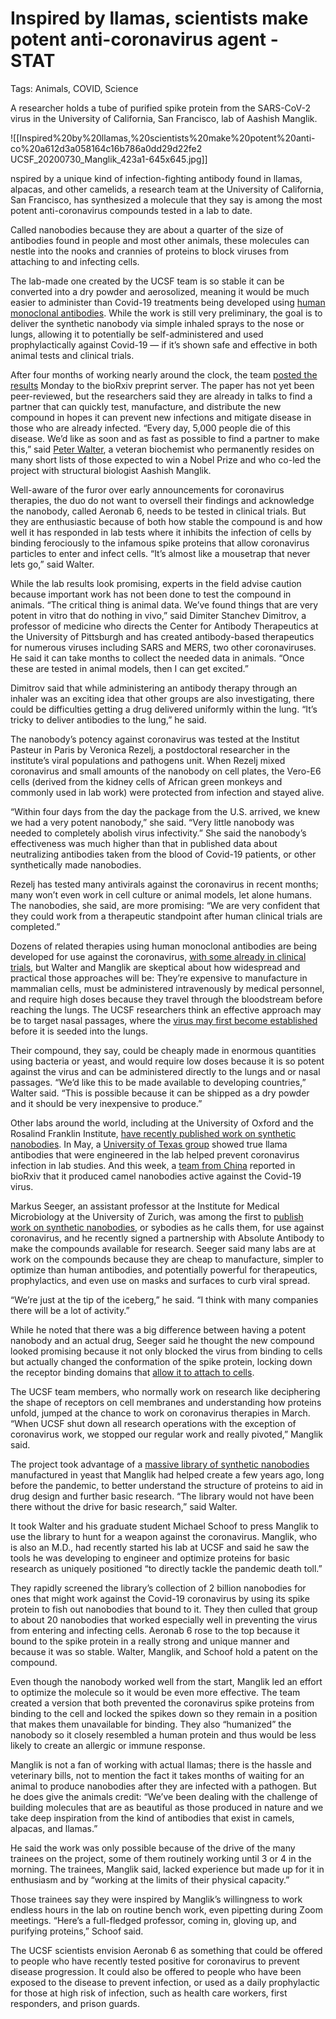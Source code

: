 # Inspired by llamas, scientists make potent anti-coronavirus agent - STAT

Tags: Animals, COVID, Science

A researcher holds a tube of purified spike protein from the SARS-CoV-2 virus in the University of California, San Francisco, lab of Aashish Manglik.

![[Inspired%20by%20llamas,%20scientists%20make%20potent%20anti-co%20a612d3a058164c16b786a0dd29d22fe2 UCSF_20200730_Manglik_423a1-645x645.jpg]]

nspired by a unique kind of infection-fighting antibody found in llamas, alpacas, and other camelids, a research team at the University of California, San Francisco, has synthesized a molecule that they say is among the most potent anti-coronavirus compounds tested in a lab to date.

Called nanobodies because they are about a quarter of the size of antibodies found in people and most other animals, these molecules can nestle into the nooks and crannies of proteins to block viruses from attaching to and infecting cells.

The lab-made one created by the UCSF team is so stable it can be converted into a dry powder and aerosolized, meaning it would be much easier to administer than Covid-19 treatments being developed using [human monoclonal antibodies](https://www.statnews.com/2020/08/11/antibody-drugs-could-be-one-of-the-best-weapons-against-covid-19-but-will-they-matter/). While the work is still very preliminary, the goal is to deliver the synthetic nanobody via simple inhaled sprays to the nose or lungs, allowing it to potentially be self-administered and used prophylactically against Covid-19 — if it’s shown safe and effective in both animal tests and clinical trials.

After four months of working nearly around the clock, the team [posted the results](https://www.biorxiv.org/content/10.1101/2020.08.08.238469v1) Monday to the bioRxiv preprint server. The paper has not yet been peer-reviewed, but the researchers said they are already in talks to find a partner that can quickly test, manufacture, and distribute the new compound in hopes it can prevent new infections and mitigate disease in those who are already infected. “Every day, 5,000 people die of this disease. We’d like as soon and as fast as possible to find a partner to make this,” said [Peter Walter](https://www.statnews.com/2016/09/28/memory-isrib-peter-walter/), a veteran biochemist who permanently resides on many short lists of those expected to win a Nobel Prize and who co-led the project with structural biologist Aashish Manglik.

Well-aware of the furor over early announcements for coronavirus therapies, the duo do not want to oversell their findings and acknowledge the nanobody, called Aeronab 6, needs to be tested in clinical trials. But they are enthusiastic because of both how stable the compound is and how well it has responded in lab tests where it inhibits the infection of cells by binding ferociously to the infamous spike proteins that allow coronavirus particles to enter and infect cells. “It’s almost like a mousetrap that never lets go,” said Walter.

While the lab results look promising, experts in the field advise caution because important work has not been done to test the compound in animals. “The critical thing is animal data. We’ve found things that are very potent in vitro that do nothing in vivo,” said Dimiter Stanchev Dimitrov, a professor of medicine who directs the Center for Antibody Therapeutics at the University of Pittsburgh and has created antibody-based therapeutics for numerous viruses including SARS and MERS, two other coronaviruses. He said it can take months to collect the needed data in animals. “Once these are tested in animal models, then I can get excited.”

Dimitrov said that while administering an antibody therapy through an inhaler was an exciting idea that other groups are also investigating, there could be difficulties getting a drug delivered uniformly within the lung. “It’s tricky to deliver antibodies to the lung,” he said.

The nanobody’s potency against coronavirus was tested at the Institut Pasteur in Paris by Veronica Rezelj, a postdoctoral researcher in the institute’s viral populations and pathogens unit. When Rezelj mixed coronavirus and small amounts of the nanobody on cell plates, the Vero-E6 cells (derived from the kidney cells of African green monkeys and commonly used in lab work) were protected from infection and stayed alive.

“Within four days from the day the package from the U.S. arrived, we knew we had a very potent nanobody,” she said. “Very little nanobody was needed to completely abolish virus infectivity.” She said the nanobody’s effectiveness was much higher than that in published data about neutralizing antibodies taken from the blood of Covid-19 patients, or other synthetically made nanobodies.

Rezelj has tested many antivirals against the coronavirus in recent months; many won’t even work in cell culture or animal models, let alone humans. The nanobodies, she said, are more promising: “We are very confident that they could work from a therapeutic standpoint after human clinical trials are completed.”

Dozens of related therapies using human monoclonal antibodies are being developed for use against the coronavirus, [with some already in clinical trials,](https://www.statnews.com/2020/06/01/eli-lilly-begins-first-human-tests-of-an-antibody-drug-against-covid-19/) but Walter and Manglik are skeptical about how widespread and practical those approaches will be: They’re expensive to manufacture in mammalian cells, must be administered intravenously by medical personnel, and require high doses because they travel through the bloodstream before reaching the lungs. The UCSF researchers think an effective approach may be to target nasal passages, where the [virus may first become established](https://www.cell.com/cell/fulltext/S0092-8674(20)30675-9) before it is seeded into the lungs.

Their compound, they say, could be cheaply made in enormous quantities using bacteria or yeast, and would require low doses because it is so potent against the virus and can be administered directly to the lungs and or nasal passages. “We’d like this to be made available to developing countries,” Walter said. “This is possible because it can be shipped as a dry powder and it should be very inexpensive to produce.”

Other labs around the world, including at the University of Oxford and the Rosalind Franklin Institute, [have recently published work on synthetic nanobodies](https://www.nature.com/articles/s41594-020-0469-6). In May, a [University of Texas group](https://www.cell.com/cell/fulltext/S0092-8674(20)30494-3) showed true llama antibodies that were engineered in the lab helped prevent coronavirus infection in lab studies. And this week, a [team from China](https://www.biorxiv.org/content/10.1101/2020.08.09.242867v1) reported in bioRxiv that it produced camel nanobodies active against the Covid-19 virus.

Markus Seeger, an assistant professor at the Institute for Medical Microbiology at the University of Zurich, was among the first to [publish work on synthetic nanobodies](https://www.biorxiv.org/content/10.1101/2020.04.16.045419v1), or sybodies as he calls them, for use against coronavirus, and he recently signed a partnership with Absolute Antibody to make the compounds available for research. Seeger said many labs are at work on the compounds because they are cheap to manufacture, simpler to optimize than human antibodies, and potentially powerful for therapeutics, prophylactics, and even use on masks and surfaces to curb viral spread.

“We’re just at the tip of the iceberg,” he said. “I think with many companies there will be a lot of activity.”

While he noted that there was a big difference between having a potent nanobody and an actual drug, Seeger said he thought the new compound looked promising because it not only blocked the virus from binding to cells but actually changed the conformation of the spike protein, locking down the receptor binding domains that [allow it to attach to cells](https://www.pnas.org/content/117/21/11727).

The UCSF team members, who normally work on research like deciphering the shape of receptors on cell membranes and understanding how proteins unfold, jumped at the chance to work on coronavirus therapies in March. “When UCSF shut down all research operations with the exception of coronavirus work, we stopped our regular work and really pivoted,” Manglik said.

The project took advantage of a [massive library of synthetic nanobodies](https://www.statnews.com/2018/02/12/camels-alpacas-antibodies-yeast/) manufactured in yeast that Manglik had helped create a few years ago, long before the pandemic, to better understand the structure of proteins to aid in drug design and further basic research. “The library would not have been there without the drive for basic research,” said Walter.

It took Walter and his graduate student Michael Schoof to press Manglik to use the library to hunt for a weapon against the coronavirus. Manglik, who is also an M.D., had recently started his lab at UCSF and said he saw the tools he was developing to engineer and optimize proteins for basic research as uniquely positioned “to directly tackle the pandemic death toll.”

They rapidly screened the library’s collection of 2 billion nanobodies for ones that might work against the Covid-19 coronavirus by using its spike protein to fish out nanobodies that bound to it. They then culled that group to about 20 nanobodies that worked especially well in preventing the virus from entering and infecting cells. Aeronab 6 rose to the top because it bound to the spike protein in a really strong and unique manner and because it was so stable. Walter, Manglik, and Schoof hold a patent on the compound.

Even though the nanobody worked well from the start, Manglik led an effort to optimize the molecule so it would be even more effective. The team created a version that both prevented the coronavirus spike proteins from binding to the cell and locked the spikes down so they remain in a position that makes them unavailable for binding. They also “humanized” the nanobody so it closely resembled a human protein and thus would be less likely to create an allergic or immune response.

Manglik is not a fan of working with actual llamas; there is the hassle and veterinary bills, not to mention the fact it takes months of waiting for an animal to produce nanobodies after they are infected with a pathogen. But he does give the animals credit: “We’ve been dealing with the challenge of building molecules that are as beautiful as those produced in nature and we take deep inspiration from the kind of antibodies that exist in camels, alpacas, and llamas.”

He said the work was only possible because of the drive of the many trainees on the project, some of them routinely working until 3 or 4 in the morning. The trainees, Manglik said, lacked experience but made up for it in enthusiasm and by “working at the limits of their physical capacity.”

Those trainees say they were inspired by Manglik’s willingness to work endless hours in the lab on routine bench work, even pipetting during Zoom meetings. “Here’s a full-fledged professor, coming in, gloving up, and purifying proteins,” Schoof said.

The UCSF scientists envision Aeronab 6 as something that could be offered to people who have recently tested positive for coronavirus to prevent disease progression. It could also be offered to people who have been exposed to the disease to prevent infection, or used as a daily prophylactic for those at high risk of infection, such as health care workers, first responders, and prison guards.